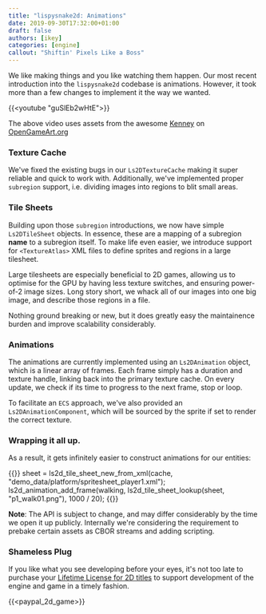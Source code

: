 ```yaml
---
title: "lispysnake2d: Animations"
date: 2019-09-30T17:32:00+01:00
draft: false
authors: [ikey]
categories: [engine]
callout: "Shiftin' Pixels Like a Boss"
---
```


We like making things and you like watching them happen. Our most recent introduction into the
`lispysnake2d` codebase is animations. However, it took more than a few changes to implement it
the way we wanted.

{{<youtube "guSlEb2wHtE">}}

The above video uses assets from the awesome [Kenney](https://opengameart.org/users/kenney) on [OpenGameArt.org](https://opengameart.org)


### Texture Cache

We've fixed the existing bugs in our `Ls2DTextureCache` making it super reliable and quick to
work with. Additionally, we've implemented proper `subregion` support, i.e. dividing images
into regions to blit small areas.

### Tile Sheets

Building upon those `subregion` introductions, we now have simple `Ls2DTileSheet` objects.
In essence, these are a mapping of a subregion **name** to a subregion itself. To make life
even easier, we introduce support for `<TextureAtlas>` XML files to define sprites and regions
in a large tilesheet.

Large tilesheets are especially beneficial to 2D games, allowing us to optimise for the GPU
by having less texture switches, and ensuring power-of-2 image sizes. Long story short, we
whack all of our images into one big image, and describe those regions in a file.

Nothing ground breaking or new, but it does greatly easy the maintainence burden and improve
scalability considerably.

### Animations

The animations are currently implemented using an `Ls2DAnimation` object, which is a linear
array of frames. Each frame simply has a duration and texture handle, linking back into the
primary texture cache. On every update, we check if its time to progress to the next frame,
stop or loop.

To facilitate an `ECS` approach, we've also provided an `Ls2DAnimationComponent`, which will
be sourced by the sprite if set to render the correct texture.

### Wrapping it all up.

As a result, it gets infinitely easier to construct animations for our entities:

{{<highlight c>}}
        sheet = ls2d_tile_sheet_new_from_xml(cache, "demo_data/platform/spritesheet_player1.xml");
        ls2d_animation_add_frame(walking, ls2d_tile_sheet_lookup(sheet, "p1_walk01.png"), 1000 / 20);
{{</highlight>}}

**Note**: The API is subject to change, and may differ considerably by the time we open it up
publicly. Internally we're considering the requirement to prebake certain assets as CBOR streams
and adding scripting.

### Shameless Plug

If you like what you see developing before your eyes, it's not too late to purchase your
[Lifetime License for 2D titles](/the-game-raiser) to support development of the engine and
game in a timely fashion.

{{<paypal_2d_game>}}
